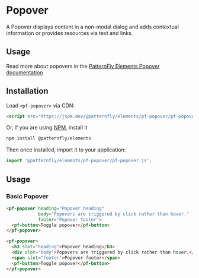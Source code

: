 # Popover

A Popover displays content in a non-modal dialog and adds contextual information or provides resources via text and links.

## Usage

Read more about popovers in the [PatternFly Elements Popover documentation](https://patternflyelements.org/components/popover)

## Installation

Load `<pf-popover>` via CDN:

```html
<script src="https://jspm.dev/@patternfly/elements/pf-popover/pf-popover.js"></script>
```

Or, if you are using [NPM](https://npm.im), install it

```bash
npm install @patternfly/elements
```

Then once installed, import it to your application:

```js
import '@patternfly/elements/pf-popover/pf-popover.js';
```

## Usage

### Basic Popover

```html
<pf-popover heading="Popover heading"
            body="Popovers are triggered by click rather than hover."
            footer="Popover footer">
  <pf-button>Toggle popover</pf-button>
</pf-popover>
```

```html
<pf-popover>
  <h3 slot="heading">Popover heading</h3>
  <div slot="body">Popovers are triggered by click rather than hover.</div>
  <span slot="footer">Popover footer</span>
  <pf-button>Toggle popover</pf-button>
</pf-popover>
```
